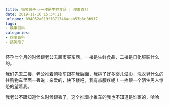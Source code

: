 ```yaml
---
title: 搞笑段子->一楼是生鲜食品 | 糗事百科
date: 2019-11-16 15:34:11
urlname: 094052a019ff871346acab53b6c8b9f7
tags: 
- 糗事百科
categories:
- 糗事百科
- 搞笑段子
---
```

怀孕七个月的时候跟老公去超市买东西，一楼是生鲜食品，二楼是日化服装什么的。

我们先去二楼，老公推着购物车跟在我后面，我挑了好多婴儿湿巾，洗衣皂什么的往购物车里面一丢说：亲爱的，快下楼吧，我有点腰疼呢！一抬眼一个陌生男人惊恐的望着我。

我老公不跟知道什么时候跟丢了，这个推着小推车的我也不知道是谁家的，哈哈


